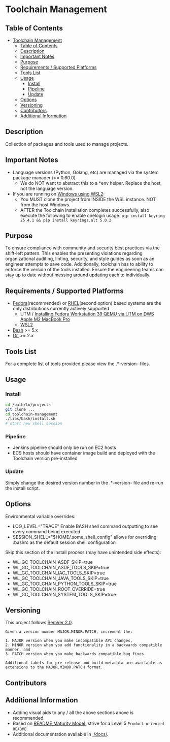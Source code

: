 # Toolchain Management

## Table of Contents

- [Toolchain Management](#toolchain-management)
  - [Table of Contents](#table-of-contents)
  - [Description](#description)
  - [Important Notes](#important-notes)
  - [Purpose](#purpose)
  - [Requirements / Supported Platforms](#requirements--supported-platforms)
  - [Tools List](#tools-list)
  - [Usage](#usage)
    - [Install](#install)
    - [Pipeline](#pipeline)
    - [Update](#update)
  - [Options](#options)
  - [Versioning](#versioning)
  - [Contributors](#contributors)
  - [Additional Information](#additional-information)

## Description

Collection of packages and tools used to manage projects.

## Important Notes

- Language versions (Python, Golang, etc) are managed via the system package manager (>= 0.60.0)
  - We do NOT want to abstract this to a *env helper. Replace the host, not the language version.
- If you are running on [Windows using WSL2](https://confluence.worldline-solutions.com/display/PPSTECHNO/WSL2+Host):
  - You MUST clone the project from INSIDE the WSL instance. NOT from the host Windows.
  - AFTER the Toolchain installation completes successfully, also execute the following to enable onelogin usage: `pip install keyring 25.4.1 && pip install keyrings.alt 5.0.2` 

## Purpose

To ensure compliance with community and security best practices via the shift-left pattern. This enables the presenting violations regarding organizational auditing, linting, security, and style guides as soon as an engineer attempts to save code. Additionally, toolchain has to ability to enforce the version of the tools installed. Ensure the engineering teams can stay up to date without messing around updating each to individually.

## Requirements / Supported Platforms

- [Fedora](https://fedoraproject.org/)(recommended) or [RHEL](https://en.wikipedia.org/wiki/Red_Hat_Enterprise_Linux)(second option) based systems are the only distributions currently actively supported
  - UTM / [Installing Fedora Workstation 39 QEMU via UTM on DWS Apple M2 MacBook Pro](https://confluence.worldline-solutions.com/display/PPSTECHNO/Installing+Fedora+Workstation+38+on+DWS+Apple+M2+MacBook+Pro)
  - [WSL2](https://learn.microsoft.com/en-us/windows/wsl/install)
- [Bash](https://en.wikipedia.org/wiki/Bash_(Unix_shell)) >= 5.x
- [Git](https://git-scm.com/) >= 2.x

## Tools List

For a complete list of tools provided please view the .*-version- files.

## Usage

### Install

```sh
cd /path/to/projects
git clone ...
cd toolchain-management
./libs/bash/install.sh
# start new shell session
```

### Pipeline

- Jenkins pipeline should only be run on EC2 hosts
- ECS hosts should have container image build and deployed with the Toolchain version pre-installed

### Update

Simply change the desired version number in the .*-version- file and re-run the install script.

## Options

Environmental variable overrides:

- LOG_LEVEL="TRACE" Enable BASH shell command outputting to see every command being executed
- SESSION_SHELL="$HOME/.some_shell_config" allows for overriding .bashrc as the default session shell configuration

Skip this section of the install process (may have unintended side effects):

- WL_GC_TOOLCHAIN_ASDF_SKIP=true
- WL_GC_TOOLCHAIN_ASDF_TOOLS_SKIP=true
- WL_GC_TOOLCHAIN_IAC_TOOLS_SKIP=true
- WL_GC_TOOLCHAIN_JAVA_TOOLS_SKIP=true
- WL_GC_TOOLCHAIN_PYTHON_TOOLS_SKIP=true
- WL_GC_TOOLCHAIN_ROOT_OVERRIDE=true
- WL_GC_TOOLCHAIN_SYSTEM_TOOLS_SKIP=true

## Versioning

This project follows [SemVer 2.0](https://semver.org/).

```quote
Given a version number MAJOR.MINOR.PATCH, increment the:

1. MAJOR version when you make incompatible API changes,
2. MINOR version when you add functionality in a backwards compatible manner, and
3. PATCH version when you make backwards compatible bug fixes.

Additional labels for pre-release and build metadata are available as extensions to the MAJOR.MINOR.PATCH format.
```

## Contributors

## Additional Information

- Adding visual aids to any / all the above sections above is recommended.
- Based on [README Maturity Model](https://github.com/LappleApple/feedmereadmes/blob/master/README-maturity-model.md); strive for a Level 5 `Product-oriented README`.
- Additional documentation available in [./docs/](./docs/).

